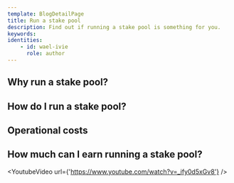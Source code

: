 ```yaml
---
template: BlogDetailPage
title: Run a stake pool
description: Find out if running a stake pool is something for you.
keywords: 
identities: 
    - id: wael-ivie
      role: author
---
```


## Why run a stake pool?

## How do I run a stake pool?
## Operational costs
## How much can I earn running a stake pool?

<YoutubeVideo url={'https://www.youtube.com/watch?v=_ify0d5xGv8'} />
